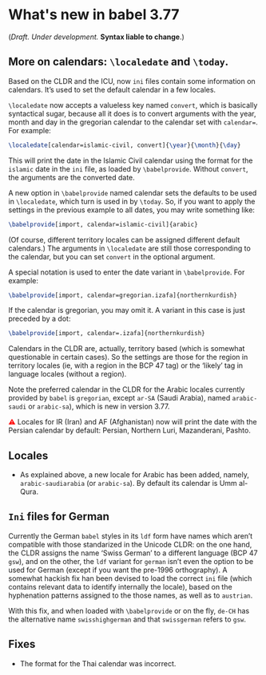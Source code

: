 # What's new in babel 3.77

(*Draft. Under development.* **Syntax liable to change**.)

## More on calendars: `\localedate` and `\today`.

Based on the CLDR and the ICU, now `ini` files contain some information
on calendars. It’s used to set the default calendar in a few locales. 

`\localedate` now accepts a valueless key named `convert`, which is
basically syntactical sugar, because all it does is to convert
arguments with the year, month and day in the gregorian calendar to the
calendar set with `calendar=`. For example:
```tex
\localedate[calendar=islamic-civil, convert]{\year}{\month}{\day}
```
This will print the date in the Islamic Civil calendar using the format
for the `islamic` date in the `ini` file, as loaded by `\babelprovide`.
Without `convert`, the arguments are the converted date.

A new option in `\babelprovide` named calendar sets the defaults to be
used in `\localedate`, which turn is used in by `\today`. So, if you
want to apply the settings in the previous example to all dates, you
may write something like:
```tex
\babelprovide[import, calendar=islamic-civil]{arabic}
```
(Of course, different territory locales can be assigned different
default calendars.) The arguments in `\localedate` are still those
corresponding to the calendar, but you can set `convert` in the
optional argument.

A special notation is used to enter the date variant in `\babelprovide`.
For example:
```tex
\babelprovide[import, calendar=gregorian.izafa]{northernkurdish}
```

If the calendar is gregorian, you may omit it. A variant in this case
is just preceded by a dot:
```tex
\babelprovide[import, calendar=.izafa]{northernkurdish}
```

Calendars in the CLDR are, actually, territory based (which is somewhat
questionable in certain cases). So the settings are those for the
region in territory locales (ie, with a region in the BCP 47 tag) or
the ‘likely’ tag in language locales (without a region).

Note the preferred calendar in the CLDR for the Arabic locales
currently provided by `babel` is `gregorian`, except `ar-SA` (Saudi
Arabia), named `arabic-saudi` or `arabic-sa`), which is new in version
3.77.

<span style="color:red;">⚠</span> Locales for IR (Iran) and AF
(Afghanistan) now will print the date with the Persian calendar by
default: Persian, Northern Luri, Mazanderani, Pashto.

## Locales

* As explained above, a new locale for Arabic has been added, namely,
  `arabic-saudiarabia` (or `arabic-sa`). By default its calendar is Umm
  al-Qura.
  
## `Ini` files for German

Currently the German `babel` styles in its `ldf` form have names which
aren’t compatible with those standarized in the Unicode CLDR: on the
one hand, the CLDR assigns the name ‘Swiss German’ to a different
language (BCP 47 `gsw`), and on the other, the `ldf` variant for
`german` isn’t even the option to be used for German (except if you
want the pre-1996 orthography). A somewhat hackish fix han been devised
to load the correct `ini` file (which contains relevant data to
identify internally the locale), based on the hyphenation patterns
assigned to the those names, as well as to `austrian`.

With this fix, and when loaded with `\babelprovide` or on the fly,
`de-CH` has the alternative name `swisshighgerman` and that
`swissgerman` refers to `gsw`.

## Fixes

* The format for the Thai calendar was incorrect. 
